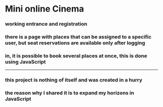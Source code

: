 # Mini online Cinema
### working entrance and registration
### there is a page with places that can be assigned to a specific user, but seat reservations are available only after logging
### in, it is possible to book several places at once, this is done using JavaScript
____
### this project is nothing of itself and was created in a hurry
### the reason why I shared it is to expand my horizons in JavaScript
